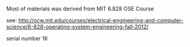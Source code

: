 Most of materials was derived from MIT 6.828 OSE Course

see: http://ocw.mit.edu/courses/electrical-engineering-and-computer-science/6-828-operating-system-engineering-fall-2012/

serial number 16
